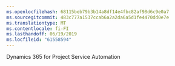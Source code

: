 ```yaml
---
ms.openlocfilehash: 68115beb79b3b14a8df14e4fbc82af98d6c9e0a7
ms.sourcegitcommit: 483c777a1537ccab6a2a2da6a5d1fe4470dd0e7e
ms.translationtype: MT
ms.contentlocale: fi-FI
ms.lasthandoff: 06/19/2019
ms.locfileid: "61558594"
---
```

Dynamics 365 for Project Service Automation